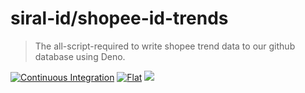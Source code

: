 # siral-id/shopee-id-trends

> The all-script-required to write shopee trend data to our github database
> using Deno.

[![Continuous Integration](https://github.com/siral-id/shopee-id-trends/actions/workflows/ci.yml/badge.svg)](https://github.com/siral-id/shopee-id-trends/actions/workflows/ci.yml)
[![Flat](https://github.com/siral-id/shopee-id-trends/actions/workflows/flat.yml/badge.svg)](https://github.com/siral-id/shopee-id-trends/actions/workflows/flat.yml)
[![](https://img.shields.io/codecov/c/gh/siral-id/shopee-id-trends?style=flat-square)](https://codecov.io/gh/siral-id/shopee-id-trends)
